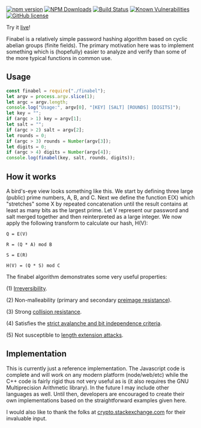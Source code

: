 [![npm version](https://badge.fury.io/js/finabel.png)](https://badge.fury.io/js/finabel)
[![NPM Downloads](https://img.shields.io/npm/dw/finabel)](https://www.npmjs.com/package/finabel)
[![Build Status](https://travis-ci.com/gardhr/finabel.png)](https://travis-ci.com/gardhr/finabel)
[![Known Vulnerabilities](https://snyk.io/test/github/gardhr/finabel/badge.svg?targetFile=package.json)](https://snyk.io/test/github/gardhr/finabel?targetFile=package.json)
[![GitHub license](https://img.shields.io/badge/license-UNLICENSE-blue.svg)](https://github.com/gardhr/finabel/blob/master/LICENSE)

Try it [live](https://gardhr.github.io/)!

Finabel is a relatively simple password hashing algorithm based on cyclic abelian groups (finite fields). The primary motivation here was to implement something which is (hopefully) easier to analyze and verify than some of the more typical functions in common use.

## Usage

```js
const finabel = require("./finabel");
let argv = process.argv.slice(1);
let argc = argv.length;
console.log("Usage:", argv[0], "[KEY] [SALT] [ROUNDS] [DIGITS]");
let key = "";
if (argc > 1) key = argv[1];
let salt = "";
if (argc > 2) salt = argv[2];
let rounds = 0;
if (argc > 3) rounds = Number(argv[3]);
let digits = 0;
if (argc > 4) digits = Number(argv[4]);
console.log(finabel(key, salt, rounds, digits));
```

## How it works

A bird's-eye view looks something like this. We start by defining three large (public) prime numbers, A, B, and C. Next we define the function E(X) which "stretches" some X by repeated concatenation until the result contains at least as many bits as the largest prime. Let V represent our password and salt merged together and then reinterpreted as a large integer. We now apply the following transform to calculate our hash, H(V):

```
Q = E(V)

R = (Q * A) mod B

S = E(R)

H(V) = (Q * S) mod C
```

The finabel algorithm demonstrates some very useful properties:

(1) [Irreversibility](https://en.wikipedia.org/wiki/One-way_function).

(2) Non-malleability (primary and secondary [preimage resistance](https://en.wikipedia.org/wiki/Preimage_attack)).

(3) Strong [collision resistance](https://en.wikipedia.org/wiki/Collision_resistance).

(4) Satisfies the [strict avalanche and bit independence criteria](https://en.wikipedia.org/wiki/Confusion_and_diffusion).

(5) Not susceptible to [length extension attacks](https://en.wikipedia.org/wiki/Length_extension_attack).

## Implementation

This is currently just a reference implementation. The Javascript code is complete and will work on any modern platform (node/web/etc) while the C++ code is fairly rigid thus not very useful as is (it also requires the GNU Multiprecision Arithmetic library). In the future I may include other languages as well. Until then, developers are encouraged to create their own implementations based on the straightforward examples given here.

I would also like to thank the folks at [crypto.stackexchange.com](https://crypto.stackexchange.com) for their invaluable input.
